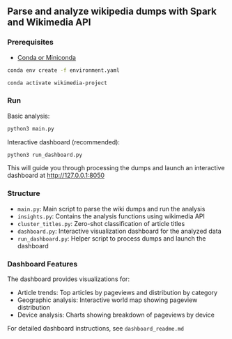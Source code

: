 ## Parse and analyze wikipedia dumps with Spark and Wikimedia API

### Prerequisites

- [Conda or Miniconda](https://docs.conda.io/projects/conda/en/latest/user-guide/install/index.html)

```bash
conda env create -f environment.yaml

conda activate wikimedia-project
```

### Run

Basic analysis:
```bash
python3 main.py
```

Interactive dashboard (recommended):
```bash
python3 run_dashboard.py
```
This will guide you through processing the dumps and launch an interactive dashboard at http://127.0.0.1:8050

### Structure
- `main.py`: Main script to parse the wiki dumps and run the analysis
- `insights.py`: Contains the analysis functions using wikimedia API
- `cluster_titles.py`: Zero-shot classification of article titles
- `dashboard.py`: Interactive visualization dashboard for the analyzed data
- `run_dashboard.py`: Helper script to process dumps and launch the dashboard

### Dashboard Features

The dashboard provides visualizations for:

- Article trends: Top articles by pageviews and distribution by category
- Geographic analysis: Interactive world map showing pageview distribution
- Device analysis: Charts showing breakdown of pageviews by device

For detailed dashboard instructions, see `dashboard_readme.md`

